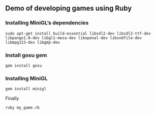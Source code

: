 ## Demo of developing games using Ruby

### Installing MiniGL’s dependencies

```
sudo apt-get install build-essential libsdl2-dev libsdl2-ttf-dev libpango1.0-dev libgl1-mesa-dev libopenal-dev libsndfile-dev libmpg123-dev libgmp-dev
```
### Install gosu gem
```
gem install gosu
```

### Installing MiniGL
```
gem install minigl
```

Finally
```
ruby my_game.rb
```

